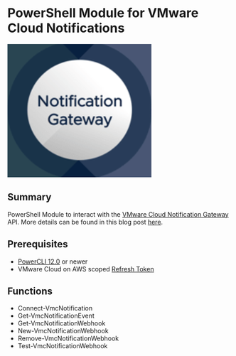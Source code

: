 # PowerShell Module for VMware Cloud Notifications

![](vmware-cloud-ngw-icon.png)

## Summary

PowerShell Module to interact with the [VMware Cloud Notification Gateway](https://cloud.vmware.com/community/2020/03/26/day2experience/) API. More details can be found in this blog post [here](https://www.virtuallyghetto.com/2020/06/extending-vmware-cloud-on-aws-notifications-using-the-notification-gateway-api.html).

## Prerequisites
* [PowerCLI 12.0](https://code.vmware.com/web/tool/12.0.0/vmware-powercli) or newer
* VMware Cloud on AWS scoped [Refresh Token](https://docs.vmware.com/en/VMware-Cloud-services/services/Using-VMware-Cloud-Services/GUID-E2A3B1C1-E9AD-4B00-A6B6-88D31FCDDF7C.html)

## Functions

* Connect-VmcNotification
* Get-VmcNotificationEvent
* Get-VmcNotificationWebhook
* New-VmcNotificationWebhook
* Remove-VmcNotificationWebhook
* Test-VmcNotificationWebhook